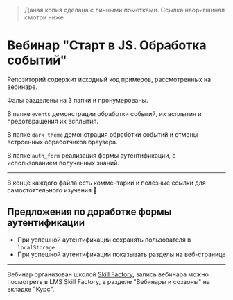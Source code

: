 
> Даная копия сделана с личными пометками. Ссылка наоригшинал смотри ниже
# Вебинар "Старт в JS. Обработка событий"

Репозиторий содержит исходный код примеров, рассмотренных на вебинаре.

Фалы разделены на 3 папки и пронумерованы.

В папке `events` демонстрации обработки событий, их всплытия и предотвращения их всплытия.

В папке `dark_theme` демонстрация обработки событий и отмены встроенных обработчиков браузера.

В папке `auth_form` реализация формы аутентификации, с использованием полученных знаний.

---

В конце каждого файла есть комментарии и полезные ссылки для самостоятельного изучения 💎.


## Предложения по доработке формы аутентификации
* При успешной аутентификации сохранять пользователя в `localStorage`
* При успешной аутентификации показывать разделы на веб-странице

---
Вебинар организован школой [Skill Factory](https://skillfactory.ru/), запись вебинара можно посмотреть в LMS Skill Factory, в разделе "Вебинары и созвоны" на вкладке "Курс".